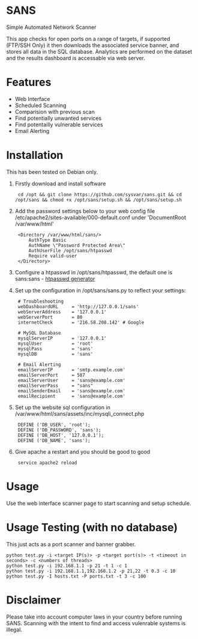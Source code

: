 # SANS
Simple Automated Network Scanner

This app checks for open ports on a range of targets, if supported (FTP/SSH Only) it then downloads the associated service banner, and stores all data in the SQL database. Analytics are performed on the dataset and the results dashboard is accessable via web server.

# Features
 - Web Interface
 - Scheduled Scanning
 - Comparision with previous scan
 - Find potentially unwanted services
 - Find potentailly vulnerable services
 - Email Alerting

# Installation
This has been tested on Debian only.

1. Firstly download and install software

		cd /opt && git clone https://github.com/sysvar/sans.git && cd /opt/sans && chmod +x /opt/sans/setup.sh && /opt/sans/setup.sh

2. Add the password settings below to your web config file /etc/apache2/sites-available/000-default.conf under 'DocumentRoot /var/www/html'

		<Directory /var/www/html/sans/>
			AuthType Basic
			AuthName \"Password Protected Area\"
			AuthUserFile /opt/sans/htpasswd
			Require valid-user
		</Directory>
	
3. Configure a htpasswd in /opt/sans/htpasswd, the default one is sans:sans - [htpasswd generator](http://www.htaccesstools.com/htpasswd-generator) 

4. Set up the configuration in /opt/sans/sans.py to reflect your settings:

		# Troubleshooting
		webDashboardURL     = 'http://127.0.0.1/sans'
		webServerAddress    = '127.0.0.1'
		webServerPort       = 80
		internetCheck       = '216.58.208.142' # Google

		# MySQL Database
		mysqlServerIP       = '127.0.0.1'
		mysqlUser           = 'root'
		mysqlPass           = 'sans'
		mysqlDB             = 'sans'

		# Email Alerting
		emailServerIP       = 'smtp.example.com'
		emailServerPort     = 587
		emailServerUser     = 'sans@example.com'
		emailServerPass     = "sans"
		emailSenderEmail    = 'sans@example.com'
		emailRecipient      = 'sans@example.com'
		
5. Set up the website sql configuration in /var/www/html/sans/assets/inc/mysqli_connect.php

		DEFINE ('DB_USER', 'root');
		DEFINE ('DB_PASSWORD', 'sans');
		DEFINE ('DB_HOST', '127.0.0.1');
		DEFINE ('DB_NAME', 'sans');
	
6. Give apache a restart and you should be good to good

		service apache2 reload

# Usage
Use the web interface scanner page to start scanning and setup schedule.

# Usage Testing (with no database)
This just acts as a port scanner and banner grabber.

	python test.py -i <target IP(s)> -p <target port(s)> -t <timeout in seconds> -c <numbers of threads>
	python test.py -i 192.168.1.1 -p 21 -t 1 -c 1
	python test.py -i 192.168.1.1,192.168.1.2 -p 21,22 -t 0.3 -c 10
	python test.py -I hosts.txt -P ports.txt -t 3 -c 100

# Disclaimer 
Please take into account computer laws in your country before running SANS. Scanning with the intent to find and access vulenrable systems is illegal.